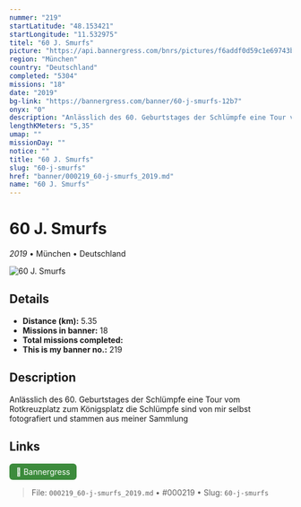 ```yaml
---
nummer: "219"
startLatitude: "48.153421"
startLongitude: "11.532975"
titel: "60 J. Smurfs"
picture: "https://api.bannergress.com/bnrs/pictures/f6addf0d59c1e69743b77f146e0ec108"
region: "München"
country: "Deutschland"
completed: "5304"
missions: "18"
date: "2019"
bg-link: "https://bannergress.com/banner/60-j-smurfs-12b7"
onyx: "0"
description: "Anlässlich des 60. Geburtstages der Schlümpfe eine Tour vom Rotkreuzplatz zum Königsplatz\ndie Schlümpfe sind von mir selbst fotografiert und stammen aus meiner Sammlung"
lengthKMeters: "5,35"
umap: ""
missionDay: ""
notice: ""
title: "60 J. Smurfs"
slug: "60-j-smurfs"
href: "banner/000219_60-j-smurfs_2019.md"
name: "60 J. Smurfs"
---
```

# 60 J. Smurfs

*2019* • München • Deutschland

![60 J. Smurfs](https://api.bannergress.com/bnrs/pictures/f6addf0d59c1e69743b77f146e0ec108)



## Details
- **Distance (km):** 5.35
- **Missions in banner:** 18
- **Total missions completed:** 
- **This is my banner no.:** 219



## Description
Anlässlich des 60. Geburtstages der Schlümpfe eine Tour vom Rotkreuzplatz zum Königsplatz
die Schlümpfe sind von mir selbst fotografiert und stammen aus meiner Sammlung



## Links
<a href="https://bannergress.com/banner/60-j-smurfs-12b7" target="_blank" style="display:inline-block;margin-right:8px;padding:6px 12px;background:#3c8b3c;color:#fff;text-decoration:none;border-radius:6px;">🔗 Bannergress</a>



> File: `000219_60-j-smurfs_2019.md` • #000219 • Slug: `60-j-smurfs`
